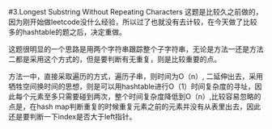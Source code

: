 #3.Longest Substring Without Repeating Characters
这题是比较久之前做的，因为刚开始做leetcode没什么经验，所以过了也就没有去计较，在今天做了比较多的hashtable的题之后，决定重做。

这题很明显的一个思路是用两个字符串跟踪整个子字符串，无论是方法一还是方法二都是采用这个方式的，但是要判断有无重复，则是比较重要的点。

方法一中，直接采取遍历的方式，遍历子串，则时间为O（n）,
二延伸出去，采用牺牲空间换时间的思想，则是可以用hashtable进行O（1）时间复杂度的寻址，因此每个元素至多只需要碰到两次，整个时间复杂度降低到O（n）,比较容易忽略的点是，在hash map判断重复的时候重复元素之前的元素并没有从表里出去，因此还是要判断一下index是否大于left指针。